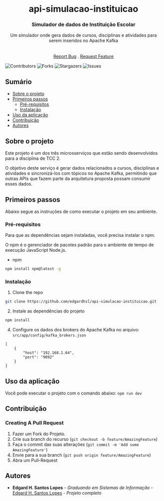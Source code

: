<br/>
<p align="center">
  <h1 align="center">api-simulacao-instituicao</h1>

  <h3 align="center">Simulador de dados de Instituição Escolar</h3>

  <p align="center">
    Um simulador onde gera dados de cursos, disciplinas e atividades para serem inseridos no Apache Kafka
    <br/>
    <br/>
    <br/>
    <a href="https://github.com/edgardhsl/api-simulacao-instituicao/issues">Report Bug</a>
    .
    <a href="https://github.com/edgardhsl/api-simulacao-instituicao/issues">Request Feature</a>
  </p>
</p>

![Contributors](https://img.shields.io/github/contributors/edgardhsl/api-simulacao-instituicao?color=dark-green) ![Forks](https://img.shields.io/github/forks/edgardhsl/api-simulacao-instituicao?style=social) ![Stargazers](https://img.shields.io/github/stars/edgardhsl/api-simulacao-instituicao?style=social) ![Issues](https://img.shields.io/github/issues/edgardhsl/api-simulacao-instituicao) 

## Sumário

* [Sobre o projeto](#sobre-o-projeto)
* [Primeiros passos](#primeiros-passos)
  * [Pré-requisitos](#pré-requisitos)
  * [Instalação](#instalação)
* [Uso da aplicação](#uso-da-aplicação)
* [Contribuição](#contribuição)
* [Autores](#autores)

## Sobre o projeto

Este projeto é um dos três microsserviços que estão sendo desenvolvidos para a disciplina de TCC 2. 

O objetivo deste serviço é gerar dados relacionados a cursos, disciplinas e atividades e sincronizá-los com tópicos no Apache Kafka, permitindo que outras APIs que fazem parte da arquitetura proposta possam consumir esses dados.

## Primeiros passos

Abaixo segue as instruções de como executar o projeto em seu ambiente.

### Pré-requisitos

Para que as dependências sejam instaladas, você precisa instalar o npm.

O npm é o gerenciador de pacotes padrão para o ambiente de tempo de execução JavaScript Node.js.

* npm

```sh
npm install npm@latest -g
```

### Instalação

1. Clone the repo

```sh
git clone https://github.com/edgardhsl/api-simulacao-instituicao.git
```

2. Instale as dependências do projeto

```sh
npm install
```

4. Configure os dados dos brokers do Apache Kafka no arquivo: `src/app/config/kafka_brokers.json`

```JS
[
    {
        "host": "192.168.1.64",
        "port": "9092"
    }
]
```

## Uso da aplicação

Você pode executar o projeto com o comando abaixo:
`npm run dev`

## Contribuição



### Creating A Pull Request

1. Fazer um Fork do Projeto.
2. Crie sua branch do recurso (`git checkout -b feature/AmazingFeature`)
3. Faça o commit das suas alterações (`git commit -m 'Add some AmazingFeature'`)
4. Envie para a sua branch (`git push origin feature/AmazingFeature`)
5. Abra um Pull-Request

## Autores

* **Edgard H. Santos Lopes** - *Graduando em Sistemas de Informação* - [Edgard H. Santos Lopes](https://github.com/edgardhsl) - *Projeto completo*
